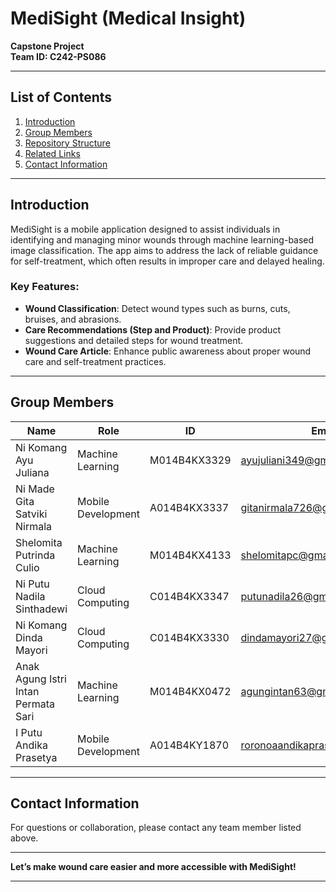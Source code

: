 # MediSight (Medical Insight)  
**Capstone Project**  
**Team ID: C242-PS086**  

---

## **List of Contents**  
1. [Introduction](#introduction)  
2. [Group Members](#group-members)  
3. [Repository Structure](#repository-structure)  
4. [Related Links](#related-links)  
5. [Contact Information](#contact-information)  

---

## **Introduction**  
MediSight is a mobile application designed to assist individuals in identifying and managing minor wounds through machine learning-based image classification. The app aims to address the lack of reliable guidance for self-treatment, which often results in improper care and delayed healing.  

### Key Features:  
- **Wound Classification**: Detect wound types such as burns, cuts, bruises, and abrasions.  
- **Care Recommendations (Step and Product)**: Provide product suggestions and detailed steps for wound treatment.   
- **Wound Care Article**: Enhance public awareness about proper wound care and self-treatment practices.  

---

## **Group Members**  
| Name                              | Role                           | ID            |  Email                          |
|-----------------------------------|--------------------------------|---------------|---------------------------------|
| Ni Komang Ayu Juliana             | Machine Learning               | M014B4KX3329  |ayujuliani349@gmail.com          |
| Ni Made Gita Satviki Nirmala      | Mobile Development             | A014B4KX3337  |gitanirmala726@gmail.com         |
| Shelomita Putrinda Culio          | Machine Learning               | M014B4KX4133  |shelomitapc@gmail.com            |
| Ni Putu Nadila Sinthadewi         | Cloud Computing                | C014B4KX3347  |putunadila26@gmail.com           |
| Ni Komang Dinda Mayori            | Cloud Computing                | C014B4KX3330  |dindamayori27@gmail.com          | 
| Anak Agung Istri Intan Permata Sari | Machine Learning              | M014B4KX0472  |agungintan63@gmail.com          |
| I Putu Andika Prasetya            | Mobile Development             | A014B4KY1870  |roronoaandikaprasetya@gmail.com  |  

---

## **Contact Information**  
For questions or collaboration, please contact any team member listed above.  

--- 

**Let’s make wound care easier and more accessible with MediSight!**

---  
